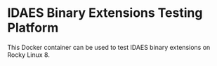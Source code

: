 IDAES Binary Extensions Testing Platform
=========================================

This Docker container can be used to test IDAES binary extensions on Rocky
Linux 8.

